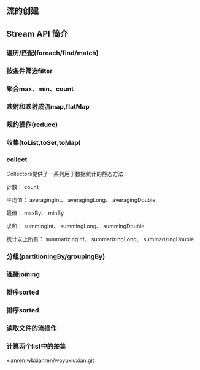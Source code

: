 ## 流的创建

  

## Stream API 简介

### 遍历/匹配(foreach/find/match)

  

### 按条件筛选filter

  

### 聚合max、min、count

  

### 映射和映射成流map,flatMap

  

### 规约操作(reduce)

  

### 收集(toList,toSet,toMap)

  

### collect

Collectors提供了一系列用于数据统计的静态方法：

计数： count

平均值： averagingInt、 averagingLong、 averagingDouble

最值： maxBy、 minBy

求和： summingInt、 summingLong、 summingDouble

统计以上所有： summarizingInt、 summarizingLong、 summarizingDouble

[](https://blog.csdn.net/web15286201346/article/details/126032538)

### 分组(partitioningBy/groupingBy)

  

### 连接joining

  

### 排序sorted

  

### 排序sorted

  

### 读取文件的流操作

  

### 计算两个list中的差集

xianren:wbxianren/woyuxiuxian.git
